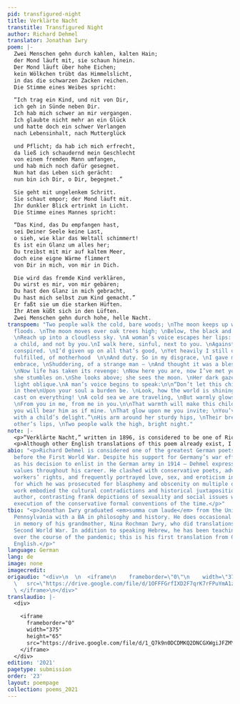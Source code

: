 ```yaml
---
pid: transfigured-night
title: Verklärte Nacht
transtitle: Transfigured Night
author: Richard Dehmel
translator: Jonathan Iwry
poem: |-
  Zwei Menschen gehn durch kahlen, kalten Hain;
  der Mond läuft mit, sie schaun hinein.
  Der Mond läuft über hohe Eichen;
  kein Wölkchen trübt das Himmelslicht,
  in das die schwarzen Zacken reichen.
  Die Stimme eines Weibes spricht:

  “Ich trag ein Kind, und nit von Dir,
  ich geh in Sünde neben Dir.
  Ich hab mich schwer an mir vergangen.
  Ich glaubte nicht mehr an ein Glück
  und hatte doch ein schwer Verlangen
  nach Lebensinhalt, nach Mutterglück

  und Pflicht; da hab ich mich erfrecht,
  da ließ ich schaudernd mein Geschlecht
  von einem fremden Mann umfangen,
  und hab mich noch dafür gesegnet.
  Nun hat das Leben sich gerächt:
  nun bin ich Dir, o Dir, begegnet.”

  Sie geht mit ungelenkem Schritt.
  Sie schaut empor; der Mond läuft mit.
  Ihr dunkler Blick ertrinkt in Licht.
  Die Stimme eines Mannes spricht:

  “Das Kind, das Du empfangen hast,
  sei Deiner Seele keine Last,
  o sieh, wie klar das Weltall schimmert!
  Es ist ein Glanz um alles her;
  Du treibst mit mir auf kaltem Meer,
  doch eine eigne Wärme flimmert
  von Dir in mich, von mir in Dich.

  Die wird das fremde Kind verklären,
  Du wirst es mir, von mir gebären;
  Du hast den Glanz in mich gebracht,
  Du hast mich selbst zum Kind gemacht.”
  Er faßt sie um die starken Hüften.
  Ihr Atem küßt sich in den Lüften.
  Zwei Menschen gehn durch hohe, helle Nacht.
transpoem: "Two people walk the cold, bare woods; \nThe moon keeps up with light that
  floods. \nThe moon moves over oak trees high; \nBelow, the black and jagged tips
  \nReach up into a cloudless sky. \nA woman’s voice escapes her lips: \n\n“I carry
  a child, and not by you.\nI walk here, sinful, next to you. \nAgainst myself I have
  conspired. \nI’d given up on all that’s good, \nYet heavily I still desired\nA life
  fulfilled, of motherhood  \n\nAnd duty. So in my disgrace, \nI gave myself to the
  embrace, \nShuddering, of a strange man — \nAnd thought it was a blessing, too.
  \nNow life has taken its revenge: \nNow here you are, now I’ve met you.”\n\nUncertainly,
  she stumbles on.\nShe looks above; she sees the moon. \nHer dark gaze drowns in
  light oblique.\nA man’s voice begins to speak:\n\n“Don’t let this child conceived
  in thee\nUpon your soul a burden be. \nLook, how the world is shining bright, \nGlory
  cast on everything! \nA cold sea we are traveling, \nBut warmly glows an inner light
  \nFrom you in me, from me in you.\n\nThat warmth will make this child shine,\nAnd
  you will bear him as if mine. \nThat glow upon me you invite; \nYou’ve filled me
  with a child’s delight.”\nHis arm around her sturdy hips, \nTheir breaths upon each
  other’s lips, \nTwo people walk the high, bright night."
note: |-
  <p>“Verklärte Nacht,” written in 1896, is considered to be one of Richard Dehmel’s most memorable works — and in turn inspired Arnold Schoenberg to write one of his most well-known compositions in 1889. The poem depicts a man and woman as they walk through the forest; the woman confesses to carrying another man’s child, the man forgives her and welcomes the coming child as his own, and, in keeping with the poem’s title, the night is “transfigured.”</p>
  <p>Although other English translations of this poem already exist, I wanted to translate the poem in such a way as to preserve its original formal qualities — specifically, its meter and rhyme scheme. The ninth line of the original, in which the female speaker describes her desire to experience motherhood, translates to “I had a heavy longing.” The original word, <em>schwer</em>, which means both “heavy” and “burdensome,” seems to serve as a play on words evoking the notion of pregnancy. The poet appears to use pregnancy as a metaphor for the woman’s burdensome longing to become a mother, describing her longing as a heavy weight she carries. I chose to translate the word to “heavy” to convey both the weight of the speaker’s longing and the physical encumbrance of pregnancy — as in the English phrase “heavy with child.”</p>
abio: "<p>Richard Dehmel is considered one of the greatest German poets of the period
  before the First World War. Despite his support for Germany’s war effort — as well
  as his decision to enlist in the German army in 1914 — Dehmel expressed strong progressive
  values throughout his career. He clashed with conservative poets, advocated for
  workers’ rights, and frequently portrayed love, sex, and eroticism in his poetry,
  for which he was prosecuted for blasphemy and obscenity on multiple occasions. His
  work embodied the cultural contradictions and historical juxtapositions of their
  author, contrasting frank depictions of sexuality and social issues with flawless
  execution of the conservative formal conventions of the time.</p>"
tbio: "<p>Jonathan Iwry graduated <em>summa cum laude</em> from the University of
  Pennsylvania with a BA in philosophy and history. He does occasional translations
  in memory of his grandmother, Nina Rochman Iwry, who did translations before the
  Second World War. In addition to speaking Hebrew, he has been teaching himself German
  over the course of the pandemic; this is his first translation from German into
  English.</p>"
language: German
lang: de
image: none
imagecredit: 
origaudio: "<div>\n  \n  <iframe\n    frameborder=\"0\"\n    width=\"375\"\n    height=\"65\"\n
  \   src=\"https://drive.google.com/file/d/1OFFFGrfIXD2F7qrK7rFPuYmA1zWpMtIJ/preview\">\n
  \ </iframe>\n</div>"
translaudio: |-
  <div>

    <iframe
      frameborder="0"
      width="375"
      height="65"
      src="https://drive.google.com/file/d/1_Q7k9n0DCDMKQ2DNCGXWgiJFZMYvB3kV/preview">
    </iframe>
  </div>
edition: '2021'
pagetype: submission
order: '23'
layout: poempage
collection: poems_2021
---
```

